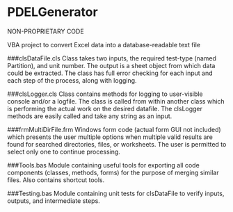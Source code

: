 PDELGenerator
=============
NON-PROPRIETARY CODE

VBA project to convert Excel data into a database-readable text file


###clsDataFile.cls
Class takes two inputs, the required test-type (named Partition), and unit number. The output is a sheet object from which data could be extracted. The class has full error checking for each input and each step of the process, along with logging.

###clsLogger.cls
Class contains methods for logging to user-visible console and/or a logfile. The class is called from within another class which is performing the actual work on the desired datafile. The clsLogger methods are easily called and take any string as an input.

###frmMultiDirFile.frm
Windows form code (actual form GUI not included) which presents the user multiple options when multiple valid results are found for searched directories, files, or worksheets. The user is permitted to select only one to continue processing.

###Tools.bas
Module containing useful tools for exporting all code components (classes, methods, forms) for the purpose of merging similar files. Also contains shortcut tools.

###Testing.bas
Module containing unit tests for clsDataFile to verify inputs, outputs, and intermediate steps.
